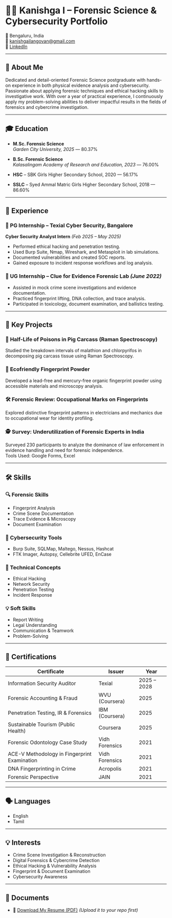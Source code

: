 # 👩‍💻 Kanishga I – Forensic Science & Cybersecurity Portfolio

📍 Bengaluru, India  
📧 kanishgailangovan@gmail.com  
🔗 [LinkedIn](https://www.linkedin.com/in/kanishga-i-24b575210)

---

## 🧬 About Me

Dedicated and detail-oriented Forensic Science postgraduate with hands-on experience in both physical evidence analysis and cybersecurity. Passionate about applying forensic techniques and ethical hacking skills to investigative work. With over a year of practical experience, I continuously apply my problem-solving abilities to deliver impactful results in the fields of forensics and cybercrime investigation.

---

## 🎓 Education

- **M.Sc. Forensic Science**  
  *Garden City University, 2025* — 80.37%

- **B.Sc. Forensic Science**  
  *Kalasalingam Academy of Research and Education, 2023* — 76.00%

- **HSC** – SBK Girls Higher Secondary School, 2020 — 56.17%

- **SSLC** – Syed Ammal Matric Girls Higher Secondary School, 2018 — 86.60%

---

## 💼 Experience

### 🔐 PG Internship – **Texial Cyber Security, Bangalore**  
**Cyber Security Analyst Intern** *(Feb 2025 – May 2025)*  
- Performed ethical hacking and penetration testing.  
- Used Burp Suite, Nmap, Wireshark, and Metasploit in lab simulations.  
- Documented vulnerabilities and created SOC reports.  
- Gained exposure to incident response workflows and log analysis.

### 🧾 UG Internship – **Clue for Evidence Forensic Lab** *(June 2022)*  
- Assisted in mock crime scene investigations and evidence documentation.  
- Practiced fingerprint lifting, DNA collection, and trace analysis.  
- Participated in toxicology, document examination, and ballistics testing.

---

## 🔬 Key Projects

### 🧪 **Half-Life of Poisons in Pig Carcass (Raman Spectroscopy)**  
Studied the breakdown intervals of malathion and chlorpyrifos in decomposing pig carcass tissue using Raman Spectroscopy.

### 🌱 **Ecofriendly Fingerprint Powder**  
Developed a lead-free and mercury-free organic fingerprint powder using accessible materials and microscopy analysis.

### 🛠️ **Forensic Review: Occupational Marks on Fingerprints**  
Explored distinctive fingerprint patterns in electricians and mechanics due to occupational wear for identity profiling.

### 🕵️ **Survey: Underutilization of Forensic Experts in India**  
Surveyed 230 participants to analyze the dominance of law enforcement in evidence handling and need for forensic independence.  
Tools Used: Google Forms, Excel

---

## 🛠️ Skills

### 🔍 Forensic Skills
- Fingerprint Analysis  
- Crime Scene Documentation  
- Trace Evidence & Microscopy  
- Document Examination

### 🔐 Cybersecurity Tools
- Burp Suite, SQLMap, Maltego, Nessus, Hashcat  
- FTK Imager, Autopsy, Cellebrite UFED, EnCase

### 🧠 Technical Concepts
- Ethical Hacking  
- Network Security  
- Penetration Testing  
- Incident Response

### 💡 Soft Skills
- Report Writing  
- Legal Understanding  
- Communication & Teamwork  
- Problem-Solving

---

## 📜 Certifications

| Certificate | Issuer | Year |
|------------|--------|------|
| Information Security Auditor | Texial | 2025 – 2028 |
| Forensic Accounting & Fraud | WVU (Coursera) | 2025 |
| Penetration Testing, IR & Forensics | IBM (Coursera) | 2025 |
| Sustainable Tourism (Public Health) | Coursera | 2025 |
| Forensic Odontology Case Study | Vidh Forensics | 2021 |
| ACE-V Methodology in Fingerprint Examination | Vidh Forensics | 2021 |
| DNA Fingerprinting in Crime | Acropolis | 2021 |
| Forensic Perspective | JAIN | 2021 |

---

## 🗣️ Languages

- English  
- Tamil

---

## 💡 Interests

- Crime Scene Investigation & Reconstruction  
- Digital Forensics & Cybercrime Detection  
- Ethical Hacking & Vulnerability Analysis  
- Fingerprint & Document Examination  
- Cybersecurity Awareness

---

## 📄 Documents

- 📄 [Download My Resume (PDF)](KANISHGA_I_CV.pdf) *(Upload it to your repo first)*
